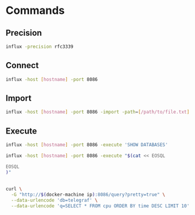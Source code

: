 # Commands

## Precision

```sh
influx -precision rfc3339
```

## Connect

```sh
influx -host [hostname] -port 8086
```

## Import

```sh
influx -host [hostname] -port 8086 -import -path=[/path/to/file.txt]
```

## Execute

```sh
influx -host [hostname] -port 8086 -execute 'SHOW DATABASES'
```

```sh
influx -host [hostname] -port 8086 -execute "$(cat << EOSQL

EOSQL
)"
```

##

```sh
curl \
  -G "http://$(docker-machine ip):8086/query?pretty=true" \
  --data-urlencode 'db=telegraf' \
  --data-urlencode 'q=SELECT * FROM cpu ORDER BY time DESC LIMIT 10'
```
